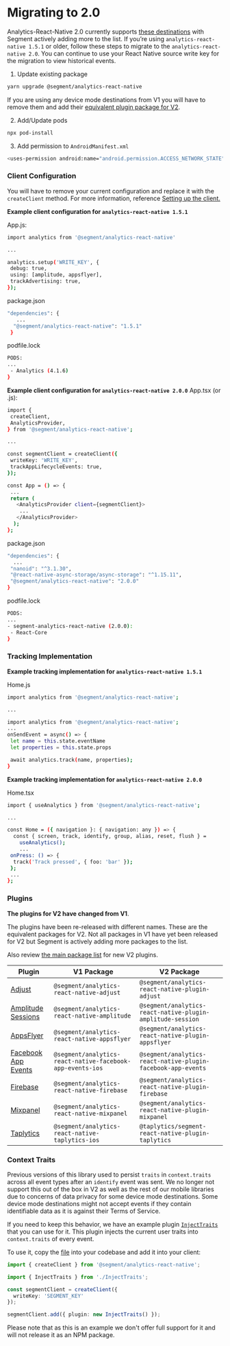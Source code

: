 # Migrating to 2.0

Analytics-React-Native 2.0 currently supports [these destinations](https://github.com/segmentio/analytics-react-native/tree/master/packages/plugins) with Segment actively adding more to the list. 
If you’re using  `analytics-react-native 1.5.1`  or older, follow these steps to migrate to the `analytics-react-native 2.0`. You can continue to use your React Native source write key for the migration to view historical events.

1. Update existing package

```sh
yarn upgrade @segment/analytics-react-native
```

If you are using any device mode destinations from V1 you will have to remove them and add their [equivalent plugin package for V2](#plugins).

2. Add/Update pods
```sh
npx pod-install
```
3. Add permission to `AndroidManifest.xml`
```sh
<uses-permission android:name="android.permission.ACCESS_NETWORK_STATE" />
```

### Client Configuration

You will have to remove your current configuration and replace it with the `createClient` method. For more information, reference [Setting up the client.](https://github.com/segmentio/analytics-react-native#setting-up-the-client)

**Example client configuration for `analytics-react-native 1.5.1`**

App.js:
```sh
import analytics from '@segment/analytics-react-native'

...

analytics.setup('WRITE_KEY', {
 debug: true,
 using: [amplitude, appsflyer],
 trackAdvertising: true,
});

```
package.json
```sh
"dependencies": {
   ...
  "@segment/analytics-react-native": "1.5.1"
 }
```

podfile.lock
```sh
PODS:
...
 - Analytics (4.1.6)
}
```

**Example client configuration for `analytics-react-native 2.0.0`**
App.tsx (or .js):
```sh
import {
 createClient,
 AnalyticsProvider,
} from '@segment/analytics-react-native';

...

const segmentClient = createClient({
 writeKey: 'WRITE_KEY',
 trackAppLifecycleEvents: true,
});

const App = () => {
 ...
 return (
   <AnalyticsProvider client={segmentClient}>
    ...
   </AnalyticsProvider>
  );
};
```
package.json
```sh
"dependencies": {
  ...
 "nanoid": "^3.1.30",
 "@react-native-async-storage/async-storage": "^1.15.11",
 "@segment/analytics-react-native": "2.0.0"
}
```

podfile.lock
```sh
PODS:
...
- segment-analytics-react-native (2.0.0):
 - React-Core
}
```

### Tracking Implementation

**Example tracking implementation for `analytics-react-native 1.5.1`**

Home.js
```sh
import analytics from '@segment/analytics-react-native';

...

import analytics from '@segment/analytics-react-native';
...
onSendEvent = async() => {
 let name = this.state.eventName
 let properties = this.state.props

 await analytics.track(name, properties);
}
```

**Example tracking implementation for `analytics-react-native 2.0.0`**

Home.tsx
```sh
import { useAnalytics } from '@segment/analytics-react-native';

...

const Home = ({ navigation }: { navigation: any }) => {
  const { screen, track, identify, group, alias, reset, flush } =
    useAnalytics();
    ...
 onPress: () => {
  track('Track pressed', { foo: 'bar' });
 };
 ...
};
```

### Plugins

**The plugins for V2 have changed from V1**. 

The plugins have been re-released with different names. These are the equivalent packages for V2. Not all packages in V1 have yet been released for V2 but Segment is actively adding more packages to the list. 

Also review [the main package list](README.md#supported-plugins) for new V2 plugins.

| Plugin | V1 Package      | V2 Package     |
| ----------- | ----------- | ----------- |
| [Adjust](https://github.com/segmentio/analytics-react-native/tree/master/packages/plugins/plugin-adjust)      | `@segment/analytics-react-native-adjust`|  `@segment/analytics-react-native-plugin-adjust` |
| [Amplitude Sessions](https://github.com/segmentio/analytics-react-native/tree/master/packages/plugins/plugin-amplitudeSession)      | `@segment/analytics-react-native-amplitude`| `@segment/analytics-react-native-plugin-amplitude-session`|
| [AppsFlyer](https://github.com/segmentio/analytics-react-native/tree/master/packages/plugins/plugin-appsflyer)    | `@segment/analytics-react-native-appsflyer` | `@segment/analytics-react-native-plugin-appsflyer`|
| [Facebook App Events](https://github.com/segmentio/analytics-react-native/tree/master/packages/plugins/plugin-facebook-app-events)    | `@segment/analytics-react-native-facebook-app-events-ios` | `@segment/analytics-react-native-plugin-facebook-app-events` |
| [Firebase](https://github.com/segmentio/analytics-react-native/tree/master/packages/plugins/plugin-firebase)      | `@segment/analytics-react-native-firebase` | `@segment/analytics-react-native-plugin-firebase`|
| [Mixpanel](https://github.com/segmentio/analytics-react-native/tree/master/packages/plugins/plugin-mixpanel)    | `@segment/analytics-react-native-mixpanel` | `@segment/analytics-react-native-plugin-mixpanel` |
| [Taplytics](https://github.com/taplytics/segment-react-native-plugin-taplytics)     | `@segment/analytics-react-native-taplytics-ios` | `@taplytics/segment-react-native-plugin-taplytics` |

### Context Traits

Previous versions of this library used to persist `traits` in `context.traits` across all event types after an `identify` event was sent. We no longer not support this out of the box in V2 as well as the rest of our mobile libraries due to concerns of data privacy for some device mode destinations. Some device mode destinations might not accept events if they contain identifiable data as it is against their Terms of Service.

If you need to keep this behavior, we have an example plugin [`InjectTraits`](example/src/plugins/InjectTraits.ts) that you can use for it. This plugin injects the current user traits into `context.traits` of every event.

To use it, copy the [file](example/src/plugins/InjectTraits.ts) into your codebase and add it into your client:

```ts
import { createClient } from '@segment/analytics-react-native';

import { InjectTraits } from './InjectTraits';

const segmentClient = createClient({
  writeKey: 'SEGMENT_KEY'
});

segmentClient.add({ plugin: new InjectTraits() });
```

Please note that as this is an example we don't offer full support for it and will not release it as an NPM package.